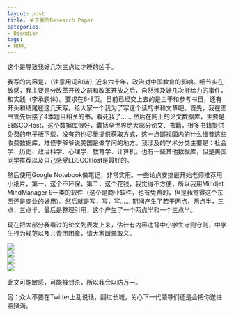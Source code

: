 ```yaml
---
layout: post
title: 关于我的Research Paper
categories:
- Diandian
tags:
- 精神, 
---
```

<p>这个是导致我好几次三点过才睡的凶手。</p>
<p>我写的内容是，（注意用词和谐）近来六十年，政治对中国教育的影响。细节实在敏感，我主要是分改革开放之前和改革开放之后，自然涉及好几次挺给力的事件，和实践（李承鹏体）。要求在6-8页。目前已经交上去的是主干和参考书目，还有开头和结尾在这几天写。给大家一个我为了写这个读的书和文章吧。首先，我在图书管先后接了4本题目相关的书，看死我了…… 然后在网上的论文数据库，主要是EBSCOHost，这个数据库很好，囊括全世界绝大部分论文、书籍，很多书籍提供免费的电子版下载，没有的也尽量提供获取方式，这一点鄙视国内的什么维普这些收费数据库，难怪李爷爷说美国是做学问的地方。我涉及的学术分类主要是：社会学、历史、政治科学、心理学、教育学、计算机。也有一些其他数据库，但是美国同学推荐以及自己感受EBSCOHost是最好的。</p>
<p>然后使用Google Notebook做笔记，非常实用。一些论点安排最开始老师推荐用小纸片，第一，这个不环保，第二，这个花钱，我觉得不方便，所以我用Mindjet MindManager 9一类的软件（这个是商业软件，也有免费的，但是我觉得这个东西还是商业的好用）。然后就是写，写，写…… 期间产生了若干两点，两点半，三点，三点半。最后是整理引用，这个产生了一个两点半和一个三点半。</p>
<p>现在把大部分我看过的论文列表发上来，估计有内容违背中小学生守则守则，中学生行为规范以及共青团团章，请大家断章取义。</p>
<p><img src="http://m2.img.srcdd.com/farm4/d/2012/0627/10/3773E5E4576E8526156679FAD6B1D89F_B500_900_470_546.PNG" /><br /><img src="http://m3.img.srcdd.com/farm5/d/2012/0627/10/F7FE0590A67A08279F759C50E02D80C3_B500_900_500_560.PNG" /><br /><img src="http://m2.img.srcdd.com/farm5/d/2012/0627/10/AFACFB7085CCD11E1362B6BDB91BEAF7_B500_900_500_567.PNG" /><br /><img src="http://m1.img.srcdd.com/farm4/d/2012/0627/10/D96FACB18C00497E2E569E5E1939E8A3_B500_900_500_480.PNG" /><br /></p>
<p>此文可能敏感，可能被封杀，所以我会以防万一。</p>
<p>另：众人不要在Twitter上乱说话，翻过长城，关心下一代领导们还是会把你送进监狱滴。</p>